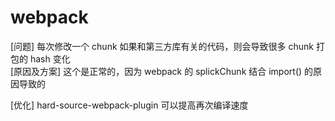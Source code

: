# webpack
[问题] 每次修改一个 chunk 如果和第三方库有关的代码，则会导致很多 chunk 打包的 hash 变化  
[原因及方案] 这个是正常的，因为 webpack 的 splickChunk 结合 import() 的原因导致的

[优化] hard-source-webpack-plugin 可以提高再次编译速度